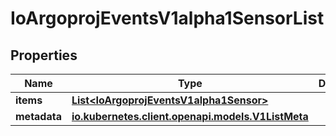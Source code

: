 

# IoArgoprojEventsV1alpha1SensorList

## Properties

Name | Type | Description | Notes
------------ | ------------- | ------------- | -------------
**items** | [**List&lt;IoArgoprojEventsV1alpha1Sensor&gt;**](IoArgoprojEventsV1alpha1Sensor.md) |  |  [optional]
**metadata** | [**io.kubernetes.client.openapi.models.V1ListMeta**](io.kubernetes.client.openapi.models.V1ListMeta.md) |  |  [optional]



